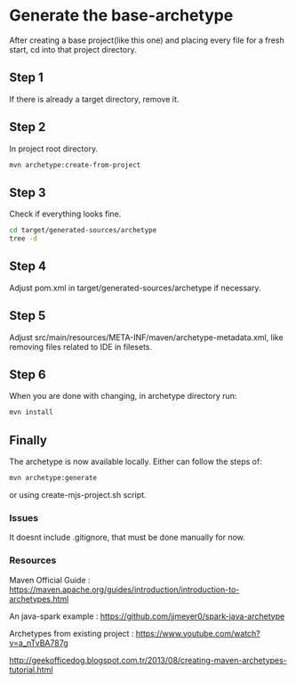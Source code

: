 # Generate the base-archetype
After creating a base project(like this one) and placing every file for a fresh start,
cd into that project directory.

## Step 1 
If there is already a target directory, remove it.

## Step 2
In project root directory.

```bash
mvn archetype:create-from-project
```

## Step 3 
Check if everything looks fine.

```bash
cd target/generated-sources/archetype
tree -d
```

## Step 4
Adjust pom.xml in target/generated-sources/archetype if necessary.

## Step 5
Adjust src/main/resources/META-INF/maven/archetype-metadata.xml, like removing
files related to IDE in filesets.

## Step 6
When you are done with changing, in archetype directory run:

```bash
mvn install
```

## Finally
The archetype is now available locally. Either can follow the steps of:

```bash
mvn archetype:generate
```

or using create-mjs-project.sh script.

### Issues
It doesnt include .gitignore, that must be done manually for now.

### Resources 

Maven Official Guide :
https://maven.apache.org/guides/introduction/introduction-to-archetypes.html

An java-spark example : https://github.com/jjmeyer0/spark-java-archetype

Archetypes from existing project :
https://www.youtube.com/watch?v=a_nTvBA787g

http://geekofficedog.blogspot.com.tr/2013/08/creating-maven-archetypes-tutorial.html

